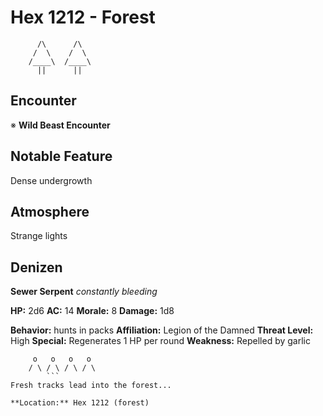# Hex 1212 - Forest
```
      /\      /\
     /  \    /  \
    /____\  /____\
      ||      ||
```

## Encounter

※ **Wild Beast Encounter**

## Notable Feature

Dense undergrowth

## Atmosphere

Strange lights

## Denizen

**Sewer Serpent**
*constantly bleeding*

**HP:** 2d6 **AC:** 14 **Morale:** 8
**Damage:** 1d8

**Behavior:** hunts in packs
**Affiliation:** Legion of the Damned
**Threat Level:** High
**Special:** Regenerates 1 HP per round
**Weakness:** Repelled by garlic

```
     o   o   o   o
    / \ / \ / \ / \
        ```
Fresh tracks lead into the forest...

**Location:** Hex 1212 (forest)
